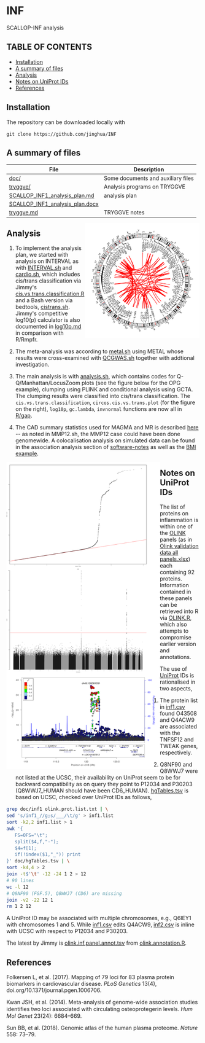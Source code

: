 # INF
SCALLOP-INF analysis

## TABLE OF CONTENTS

* [Installation](https://github.com/jinghuazhao/INF#inf)
* [A summary of files](https://github.com/jinghuazhao/INF#a-summary-of-files)
* [Analysis](https://github.com/jinghuazhao/INF#analysis)
* [Notes on UniProt IDs](https://github.com/jinghuazhao/INF#notes-on-uniprot-ids)
* [References](https://github.com/jinghuazhao/INF#references)

## Installation

The repository can be downloaded locally with

``` {.bash}
git clone https://github.com/jinghua/INF
```

## A summary of files

File     | Description
---------|--------------------------------------------------------
[doc/](doc) | Some documents and auxiliary files
[tryggve/](tryggve) | Analysis programs on TRYGGVE
[SCALLOP_INF1_analysis_plan.md](SCALLOP_INF1_analysis_plan.md) | analysis plan
[SCALLOP_INF1_analysis_plan.docx](SCALLOP_INF1_analysis_plan.docx) |
[tryggve.md](tryggve.md) | TRYGGVE notes

<img src="doc/INTERVAL.circlize.png" width="300" height="300" align="right">

## Analysis

1. To implement the analysis plan, we started with analysis on INTERVAL as with [INTERVAL.sh](tryggve/INTERVAL.sh) and [cardio.sh](doc/cardio.sh), which includes cis/trans classification via Jimmy's [cis.vs.trans.classification.R](doc/cis.vs.trans.classification.R) and a Bash version via bedtools, [cistrans.sh](doc/cistrans.sh).
Jimmy's competitive log10(p) calculator is also documented in [log10p.md](doc/log10p.md) in comparison with R/Rmpfr. 

2. The meta-analysis was according to [metal.sh](tryggve/metal.sh) using METAL whose results were cross-examined with [QCGWAS.sh](tryggve/QCGWAS.sh) together with addtional investigation.

3. The main analysis is with [analysis.sh](tryggve/analysis.sh), which contains codes for Q-Q/Manhattan/LocusZoom plots (see the figure below for the OPG example), clumping using PLINK and conditional analysis using GCTA. The clumping results were classified into cis/trans classification. The `cis.vs.trans.classification`, `circos.cis.vs.trans.plot` (for the figure on the right), `log10p`, `gc.lambda`, `invnormal` functions are now all in [R/gap](https://github.com/jinghuazhao/R/tree/master/gap).

4. The CAD summary statistics used for MAGMA and MR is described [here](https://github.com/jinghuazhao/Omics-analysis/tree/master/CAD)
-- as noted in MMP12.sh, the MMP12 case could have been done genomewide. A colocalisation analysis on simulated data can be found in the
association analysis section of [software-notes](https://github.com/jinghuazhao/software-notes)
as well as the [BMI example](https://github.com/jinghuazhao/Omics-analysis/tree/master/BMI).

<img src="doc/OPG-qml.png" width="400" height="800" align="left">

## Notes on UniProt IDs

The list of proteins on inflammation is within one of the [OLINK](https://www.olink.com/products/) panels (as in [Olink validation data all panels.xlsx](doc/Olink%20validation%20data%20all%20panels.xlsx)) each containing 92 proteins. Information contained in these panels can be retrieved into R via [OLINK.R](doc/OLINK.R), which also attempts to compromise earlier version and annotations.

The use of [UniProt](https://www.uniprot.org/) IDs is rationalised in two aspects,

1. The protein list in [inf1.csv](doc/inf1.csv) found O43508 and Q4ACW9 are associated with the TNFSF12 and TWEAK genes, respectively.

2. Q8NF90 and Q8WWJ7 were not listed at the UCSC, their availability on UniProt seem to be for backward compatibility as on query they 
point to P12034 and P30203 (Q8WWJ7_HUMAN should have been CD6_HUMAN). [hgTables.tsv](doc/hgTables.tsv) is based on UCSC, checked over
UniProt IDs as follows,
```bash
grep doc/inf1 olink.prot.list.txt | \
sed 's/inf1_//g;s/___/\t/g' > inf1.list
sort -k2,2 inf1.list > 1
awk '{
   FS=OFS="\t"; 
   split($4,f,"-");
   $4=f[1];
   if(!index($1,"_")) print
}' doc/hgTables.tsv | \
sort -k4,4 > 2
join -t$'\t' -12 -24 1 2 > 12
# 90 lines
wc -l 12
# Q8NF90 (FGF.5), Q8WWJ7 (CD6) are missing
join -v2 -22 12 1
rm 1 2 12
```
A UniProt ID may be associated with multiple chromosomes, e.g., Q6IEY1 with chromosomes 1 and 5. While [inf1.csv](doc/inf1.csv) 
edits Q4ACW9, [inf2.csv](doc/inf2.csv) is inline with UCSC with respect to P12034 and P30203.

The latest by Jimmy is [olink.inf.panel.annot.tsv](doc/olink.inf.panel.annot.tsv) from [olink.annotation.R](doc/olink.annotation.R).

## References

Folkersen L, et al. (2017). Mapping of 79 loci for 83 plasma protein biomarkers in cardiovascular disease. *PLoS Genetics* 13(4), doi.org/10.1371/journal.pgen.1006706.

Kwan JSH, et al. (2014). Meta-analysis of genome-wide association studies identiﬁes two loci associated with circulating osteoprotegerin levels. *Hum Mol Genet* 23(24): 6684–669.

Sun BB, et al. (2018). Genomic atlas of the human plasma proteome. *Nature* 558: 73–79.
